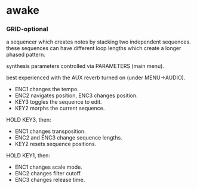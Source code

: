 ---
---

# awake

### GRID-optional

a sequencer which creates notes by stacking two independent sequences. these sequences can have different loop lengths which create a longer phased pattern.

synthesis parameters controlled via PARAMETERS (main menu).

best experienced with the AUX reverb turned on (under MENU->AUDIO).

- ENC1 changes the tempo.
- ENC2 navigates position, ENC3 changes position.
- KEY3 toggles the sequence to edit.
- KEY2 morphs the current sequence.

HOLD KEY3, then:

- ENC1 changes transposition.
- ENC2 and ENC3 change sequence lengths.
- KEY2 resets sequence positions.

HOLD KEY1, then:

- ENC1 changes scale mode.
- ENC2 changes filter cutoff.
- ENC3 changes release time.

